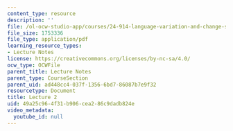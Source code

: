 ```yaml
---
content_type: resource
description: ''
file: /ol-ocw-studio-app/courses/24-914-language-variation-and-change-spring-2019/49a25c964f31b906cea286c9dadb824e_MIT24_914s19_lec2.pdf
file_size: 1753336
file_type: application/pdf
learning_resource_types:
- Lecture Notes
license: https://creativecommons.org/licenses/by-nc-sa/4.0/
ocw_type: OCWFile
parent_title: Lecture Notes
parent_type: CourseSection
parent_uid: ad448cc4-037f-1356-6bd7-86087b7e9f32
resourcetype: Document
title: Lecture 2
uid: 49a25c96-4f31-b906-cea2-86c9dadb824e
video_metadata:
  youtube_id: null
---
```

